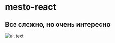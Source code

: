 # mesto-react   

## Все сложно, но очень интересно   
![alt text](https://reactjs.org/logo-og.png "react-logo")